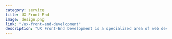 ```yaml
---
category: service
title: UX Front-End
image: design.png
link: "/ux-front-end-development"
description: "UX Front-End Development is a specialized area of web development that focuses on creating user-friendly and intuitive interfaces for websites or web applications. It combines the principles of user experience (UX) design with coding skills to ensure that the visual and interactive elements of a site are engaging, accessible, and responsive to user interactions."
---
```

